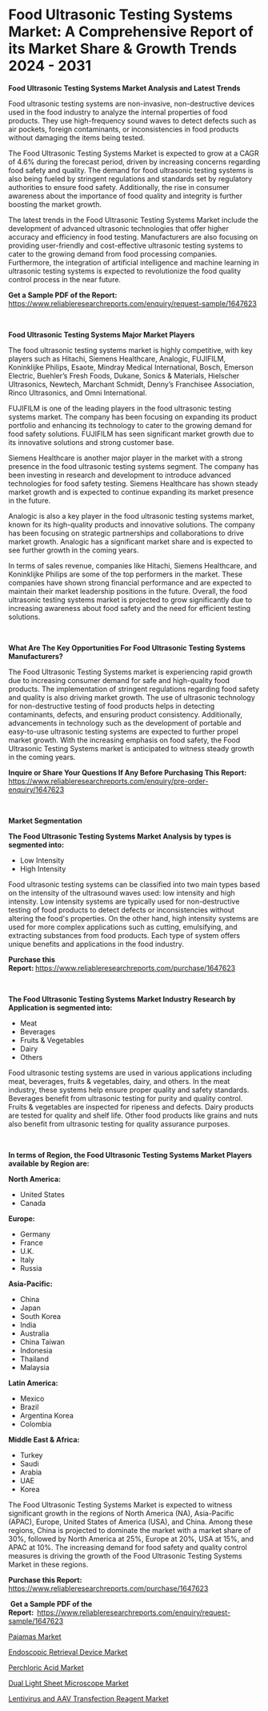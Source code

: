 <p><h1>Food Ultrasonic Testing Systems Market: A Comprehensive Report of its Market Share & Growth Trends 2024 - 2031</h1></p><p><strong>Food Ultrasonic Testing Systems Market Analysis and Latest Trends</strong></p>
<p><p>Food ultrasonic testing systems are non-invasive, non-destructive devices used in the food industry to analyze the internal properties of food products. They use high-frequency sound waves to detect defects such as air pockets, foreign contaminants, or inconsistencies in food products without damaging the items being tested. </p><p>The Food Ultrasonic Testing Systems Market is expected to grow at a CAGR of 4.6% during the forecast period, driven by increasing concerns regarding food safety and quality. The demand for food ultrasonic testing systems is also being fueled by stringent regulations and standards set by regulatory authorities to ensure food safety. Additionally, the rise in consumer awareness about the importance of food quality and integrity is further boosting the market growth.</p><p>The latest trends in the Food Ultrasonic Testing Systems Market include the development of advanced ultrasonic technologies that offer higher accuracy and efficiency in food testing. Manufacturers are also focusing on providing user-friendly and cost-effective ultrasonic testing systems to cater to the growing demand from food processing companies. Furthermore, the integration of artificial intelligence and machine learning in ultrasonic testing systems is expected to revolutionize the food quality control process in the near future.</p></p>
<p><strong>Get a Sample PDF of the Report:&nbsp;</strong> <a href="https://www.reliableresearchreports.com/enquiry/request-sample/1647623">https://www.reliableresearchreports.com/enquiry/request-sample/1647623</a></p>
<p>&nbsp;</p>
<p><strong>Food Ultrasonic Testing Systems Major Market Players</strong></p>
<p><p>The food ultrasonic testing systems market is highly competitive, with key players such as Hitachi, Siemens Healthcare, Analogic, FUJIFILM, Koninklijke Philips, Esaote, Mindray Medical International, Bosch, Emerson Electric, Buehler’s Fresh Foods, Dukane, Sonics & Materials, Hielscher Ultrasonics, Newtech, Marchant Schmidt, Denny’s Franchisee Association, Rinco Ultrasonics, and Omni International.</p><p>FUJIFILM is one of the leading players in the food ultrasonic testing systems market. The company has been focusing on expanding its product portfolio and enhancing its technology to cater to the growing demand for food safety solutions. FUJIFILM has seen significant market growth due to its innovative solutions and strong customer base.</p><p>Siemens Healthcare is another major player in the market with a strong presence in the food ultrasonic testing systems segment. The company has been investing in research and development to introduce advanced technologies for food safety testing. Siemens Healthcare has shown steady market growth and is expected to continue expanding its market presence in the future.</p><p>Analogic is also a key player in the food ultrasonic testing systems market, known for its high-quality products and innovative solutions. The company has been focusing on strategic partnerships and collaborations to drive market growth. Analogic has a significant market share and is expected to see further growth in the coming years.</p><p>In terms of sales revenue, companies like Hitachi, Siemens Healthcare, and Koninklijke Philips are some of the top performers in the market. These companies have shown strong financial performance and are expected to maintain their market leadership positions in the future. Overall, the food ultrasonic testing systems market is projected to grow significantly due to increasing awareness about food safety and the need for efficient testing solutions.</p></p>
<p>&nbsp;</p>
<p><strong>What Are The Key Opportunities For Food Ultrasonic Testing Systems Manufacturers?</strong></p>
<p><p>The Food Ultrasonic Testing Systems market is experiencing rapid growth due to increasing consumer demand for safe and high-quality food products. The implementation of stringent regulations regarding food safety and quality is also driving market growth. The use of ultrasonic technology for non-destructive testing of food products helps in detecting contaminants, defects, and ensuring product consistency. Additionally, advancements in technology such as the development of portable and easy-to-use ultrasonic testing systems are expected to further propel market growth. With the increasing emphasis on food safety, the Food Ultrasonic Testing Systems market is anticipated to witness steady growth in the coming years.</p></p>
<p><strong>Inquire or Share Your Questions If Any Before Purchasing This Report:</strong> <a href="https://www.reliableresearchreports.com/enquiry/pre-order-enquiry/1647623">https://www.reliableresearchreports.com/enquiry/pre-order-enquiry/1647623</a></p>
<p>&nbsp;</p>
<p><strong>Market Segmentation</strong></p>
<p><strong>The Food Ultrasonic Testing Systems Market Analysis by types is segmented into:</strong></p>
<p><ul><li>Low Intensity</li><li>High Intensity</li></ul></p>
<p><p>Food ultrasonic testing systems can be classified into two main types based on the intensity of the ultrasound waves used: low intensity and high intensity. Low intensity systems are typically used for non-destructive testing of food products to detect defects or inconsistencies without altering the food's properties. On the other hand, high intensity systems are used for more complex applications such as cutting, emulsifying, and extracting substances from food products. Each type of system offers unique benefits and applications in the food industry.</p></p>
<p><strong>Purchase this Report:&nbsp;</strong><a href="https://www.reliableresearchreports.com/purchase/1647623">https://www.reliableresearchreports.com/purchase/1647623</a></p>
<p>&nbsp;</p>
<p><strong>The Food Ultrasonic Testing Systems Market Industry Research by Application is segmented into:</strong></p>
<p><ul><li>Meat</li><li>Beverages</li><li>Fruits & Vegetables</li><li>Dairy</li><li>Others</li></ul></p>
<p><p>Food ultrasonic testing systems are used in various applications including meat, beverages, fruits & vegetables, dairy, and others. In the meat industry, these systems help ensure proper quality and safety standards. Beverages benefit from ultrasonic testing for purity and quality control. Fruits & vegetables are inspected for ripeness and defects. Dairy products are tested for quality and shelf life. Other food products like grains and nuts also benefit from ultrasonic testing for quality assurance purposes.</p></p>
<p>&nbsp;</p>
<p><strong>In terms of Region, the Food Ultrasonic Testing Systems Market Players available by Region are:</strong></p>
<p>
    <p> <strong> North America: </strong>
        <ul>
            <li>United States</li>
            <li>Canada</li>
        </ul>
        </p> 
    <p> <strong> Europe: </strong>
        <ul>
            <li>Germany</li>
            <li>France</li>
            <li>U.K.</li>
            <li>Italy</li>
            <li>Russia</li>
        </ul>
        </p> 
    <p> <strong> Asia-Pacific: </strong>
        <ul>
            <li>China</li>
            <li>Japan</li>
            <li>South Korea</li>
            <li>India</li>
            <li>Australia</li>
            <li>China Taiwan</li>
            <li>Indonesia</li>
            <li>Thailand</li>
            <li>Malaysia</li>
        </ul>
        </p> 
    <p> <strong> Latin America: </strong>
        <ul>
            <li>Mexico</li>
            <li>Brazil</li>
            <li>Argentina Korea</li>
            <li>Colombia</li>
        </ul>
        </p> 
    <p> <strong> Middle East & Africa: </strong>
        <ul>
            <li>Turkey</li>
            <li>Saudi</li>
            <li>Arabia</li>
            <li>UAE</li>
            <li>Korea</li>
        </ul>
    </p>
    </p>
<p><p>The Food Ultrasonic Testing Systems Market is expected to witness significant growth in the regions of North America (NA), Asia-Pacific (APAC), Europe, United States of America (USA), and China. Among these regions, China is projected to dominate the market with a market share of 30%, followed by North America at 25%, Europe at 20%, USA at 15%, and APAC at 10%. The increasing demand for food safety and quality control measures is driving the growth of the Food Ultrasonic Testing Systems Market in these regions.</p></p>
<p><strong>Purchase this Report: </strong><a href="https://www.reliableresearchreports.com/purchase/1647623">https://www.reliableresearchreports.com/purchase/1647623</a></p>
<p>&nbsp;<strong>Get a Sample PDF of the Report:&nbsp;&nbsp;</strong><a href="https://www.reliableresearchreports.com/enquiry/request-sample/1647623">https://www.reliableresearchreports.com/enquiry/request-sample/1647623</a></p>
<p><strong></strong></p>
<p><p><a href="https://view.publitas.com/reportprime-1/pajamas-market-size-share-trends-analysis-report-by-application-regional-outlook-competitive-strategies-and-segment-forecasts-2024-2031/">Pajamas Market</a></p><p><a href="https://cute-banjo-8ca.notion.site/Endoscopic-Retrieval-Device-Market-Size-Market-Trends-and-Growth-Outlook-forecasted-for-period-fro-29224952dfde4c1ba0b62bbc4c288d3c">Endoscopic Retrieval Device Market</a></p><p><a href="https://view.publitas.com/reportprime-1/perchloric-acid-market-challenges-opportunities-and-growth-drivers-and-major-market-players-forecasted-for-period-from-2024-2031/">Perchloric Acid Market</a></p><p><a href="https://unruly-ladybug-44b.notion.site/Dual-Light-Sheet-Microscope-Market-Size-Growing-and-Forecasted-for-period-from-2024-2031-and-provi-4525f1895614440b8fa8427a482acf4d">Dual Light Sheet Microscope Market</a></p><p><a href="https://shimmer-gardenia-37a.notion.site/Lentivirus-and-AAV-Transfection-Reagent-Market-Challenges-Opportunities-and-Growth-Drivers-and-Ma-bffb633eccba4c18b35abb65ba15a8c9">Lentivirus and AAV Transfection Reagent Market</a></p></p>